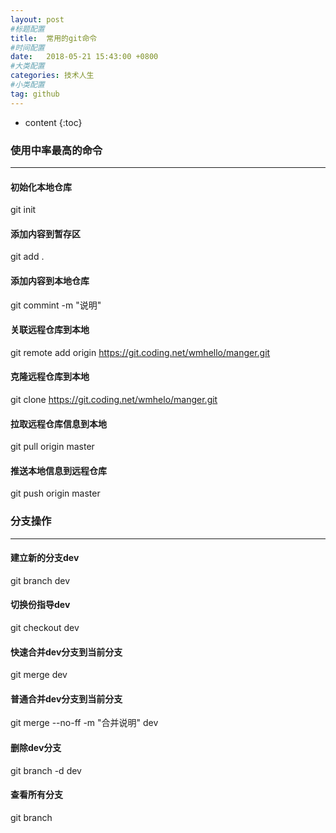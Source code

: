 ```yaml
---
layout: post
#标题配置
title:  常用的git命令
#时间配置
date:   2018-05-21 15:43:00 +0800
#大类配置
categories: 技术人生
#小类配置
tag: github
---
```


* content
{:toc}


### 使用中率最高的命令
***
#### 初始化本地仓库
git init
#### 添加内容到暂存区
git add .
#### 添加内容到本地仓库
git commint -m "说明"
#### 关联远程仓库到本地
git remote add origin https://git.coding.net/wmhello/manger.git
#### 克隆远程仓库到本地
git clone https://git.coding.net/wmhelo/manger.git
#### 拉取远程仓库信息到本地
git pull origin master
#### 推送本地信息到远程仓库
git push origin master

### 分支操作
***
#### 建立新的分支dev
git branch dev
#### 切换份指导dev
git checkout dev
#### 快速合并dev分支到当前分支
git merge dev
#### 普通合并dev分支到当前分支
git merge --no-ff -m "合并说明" dev
#### 删除dev分支
git branch -d dev
#### 查看所有分支
git branch

